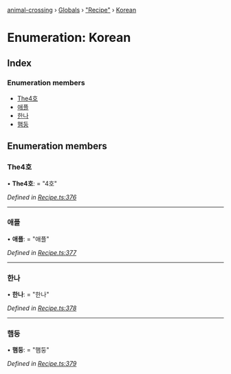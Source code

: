 [animal-crossing](../README.md) › [Globals](../globals.md) › ["Recipe"](../modules/_recipe_.md) › [Korean](_recipe_.korean.md)

# Enumeration: Korean

## Index

### Enumeration members

* [The4호](_recipe_.korean.md#the4호)
* [애플](_recipe_.korean.md#애플)
* [한나](_recipe_.korean.md#한나)
* [햄둥](_recipe_.korean.md#햄둥)

## Enumeration members

###  The4호

• **The4호**: = "4호"

*Defined in [Recipe.ts:376](https://github.com/Norviah/animal-crossing/blob/6476932/module/types/Recipe.ts#L376)*

___

###  애플

• **애플**: = "애플"

*Defined in [Recipe.ts:377](https://github.com/Norviah/animal-crossing/blob/6476932/module/types/Recipe.ts#L377)*

___

###  한나

• **한나**: = "한나"

*Defined in [Recipe.ts:378](https://github.com/Norviah/animal-crossing/blob/6476932/module/types/Recipe.ts#L378)*

___

###  햄둥

• **햄둥**: = "햄둥"

*Defined in [Recipe.ts:379](https://github.com/Norviah/animal-crossing/blob/6476932/module/types/Recipe.ts#L379)*
